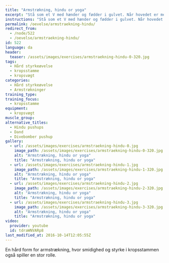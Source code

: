 ```yaml
---
title: "Armstrækning, hindu or yoga"
excerpt: "Stå som et V med hænder og fødder i gulvet. Når hovedet er mellem hænderne strækkes armene helt (shrug). Hælen skal være så tæt på gulvet som muligt. Fra denne stilling dykkes hovedet ned mellem armene og følger gulvet indtil kroppen er strakt. Nu føres hovedet opad, så du kommer til at stå som i en hængebro, mens du holder spændet i maven."
instructions: "Stå som et V med hænder og fødder i gulvet. Når hovedet er mellem hænderne strækkes armene helt (shrug). Hælen skal være så tæt på gulvet som muligt. Fra denne stilling dykkes hovedet ned mellem armene og følger gulvet indtil kroppen er strakt. Nu føres hovedet opad, så du kommer til at stå som i en hængebro, mens du holder spændet i maven."
permalink: /oevelse/armstraekning-hindu/
redirect_from:
  - /node/522
  - /oevelse/armstraekning-hindu/
id: 522
language: da
header:
  teaser: /assets/images/exercises/armstraekning-hindu-0-320.jpg
tags:
  - Hård styrkeøvelse
  - kropsstamme
  - kropsvægt
categories:
  - Hård styrkeøvelse
  - Armstrækninger
training_type:
training_focus:
  - kropsstamme
equipment:
  - kropsvægt
muscle_group:
alternative_titles:
  - Hindu pushups
  - Dand
  - Divebomber pushup
gallery:
  - url: /assets/images/exercises/armstraekning-hindu-0.jpg
    image_path: /assets/images/exercises/armstraekning-hindu-0-320.jpg
    alt: "Armstrækning, hindu or yoga"
    title: "Armstrækning, hindu or yoga"
  - url: /assets/images/exercises/armstraekning-hindu-1.jpg
    image_path: /assets/images/exercises/armstraekning-hindu-1-320.jpg
    alt: "Armstrækning, hindu or yoga"
    title: "Armstrækning, hindu or yoga"
  - url: /assets/images/exercises/armstraekning-hindu-2.jpg
    image_path: /assets/images/exercises/armstraekning-hindu-2-320.jpg
    alt: "Armstrækning, hindu or yoga"
    title: "Armstrækning, hindu or yoga"
  - url: /assets/images/exercises/armstraekning-hindu-3.jpg
    image_path: /assets/images/exercises/armstraekning-hindu-3-320.jpg
    alt: "Armstrækning, hindu or yoga"
    title: "Armstrækning, hindu or yoga"
video:
  provider: youtube
  id: tdraWNVARp8
last_modified_at: 2016-10-14T12:05:55Z
---
```


En hård form for armstrækning, hvor smidighed og styrke i kropsstammen også spiller en stor rolle.
